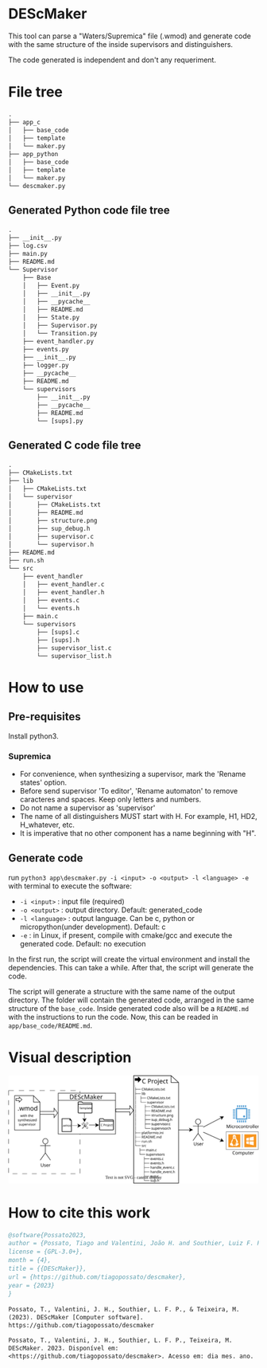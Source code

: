 # DEScMaker

This tool can parse a "Waters/Supremica" file (.wmod) and generate code with the same structure of the inside supervisors and distinguishers.

The code generated is independent and don't any requeriment.

# File tree
    .
    ├── app_c
    │   ├── base_code
    │   ├── template
    │   └── maker.py
    ├── app_python
    │   ├── base_code
    │   ├── template
    │   └── maker.py
    └── descmaker.py

## Generated Python code file tree
    .
    ├── __init__.py
    ├── log.csv
    ├── main.py
    ├── README.md
    └── Supervisor
        ├── Base
        │   ├── Event.py
        │   ├── __init__.py
        │   ├── __pycache__
        │   ├── README.md
        │   ├── State.py
        │   ├── Supervisor.py
        │   └── Transition.py
        ├── event_handler.py
        ├── events.py
        ├── __init__.py
        ├── logger.py
        ├── __pycache__
        ├── README.md
        └── supervisors
            ├── __init__.py
            ├── __pycache__
            ├── README.md
            └── [sups].py

## Generated C code file tree
    .
    ├── CMakeLists.txt
    ├── lib
    │   ├── CMakeLists.txt
    │   └── supervisor
    │       ├── CMakeLists.txt
    │       ├── README.md
    │       ├── structure.png
    │       ├── sup_debug.h
    │       ├── supervisor.c
    │       └── supervisor.h
    ├── README.md
    ├── run.sh
    └── src
        ├── event_handler
        │   ├── event_handler.c
        │   ├── event_handler.h
        │   ├── events.c
        │   └── events.h
        ├── main.c
        └── supervisors
            ├── [sups].c
            ├── [sups].h
            ├── supervisor_list.c
            └── supervisor_list.h

# How to use

## Pre-requisites

Install python3.

### Supremica
- For convenience, when synthesizing a supervisor, mark the 'Rename states' option.
- Before send supervisor 'To editor', 'Rename automaton' to remove caracteres and spaces. Keep only letters and numbers.
- Do not name a supervisor as 'supervisor'
- The name of all distinguishers MUST start with H. For example, H1, HD2, H_whatever, etc.
- It is imperative that no other component has a name beginning with "H".

## Generate code

run `python3 app\descmaker.py -i <input> -o <output> -l <language> -e` with terminal to execute the software:
- `-i <input>` : input file (required)
- `-o <output>` : output directory. Default: generated_code
- `-l <language>` : output language. Can be c, python or micropython(under development). Default: c
- `-e` : in Linux, if present, compile with cmake/gcc and execute the generated code. Default: no execution

In the first run, the script will create the virtual environment and install the dependencies. This can take a while. After that, the script will generate the code.

The script will generate a structure with the same name of the output directory. The folder will contain the generated code, arranged in the same structure of the `base_code`. Inside generated code also will be a `README.md` with the instructions to run the code. Now, this can be readed in `app/base_code/README.md`.


# Visual description

![Visual description](https://github.com/tiagopossato/descmaker/blob/main/docs/visual_readme.svg?raw=true)

# How to cite this work

```bibtex
@software{Possato2023,
author = {Possato, Tiago and Valentini, João H. and Southier, Luiz F. P. and Teixeira, Marcelo},
license = {GPL-3.0+},
month = {4},
title = {{DEScMaker}},
url = {https://github.com/tiagopossato/descmaker},
year = {2023}
}

```

```apa
Possato, T., Valentini, J. H., Southier, L. F. P., & Teixeira, M. (2023). DEScMaker [Computer software]. https://github.com/tiagopossato/descmaker
```

```abnt
Possato, T., Valentini, J. H., Southier, L. F. P., Teixeira, M. DEScMaker. 2023. Disponível em: <https://github.com/tiagopossato/descmaker>. Acesso em: dia mes. ano.
```
